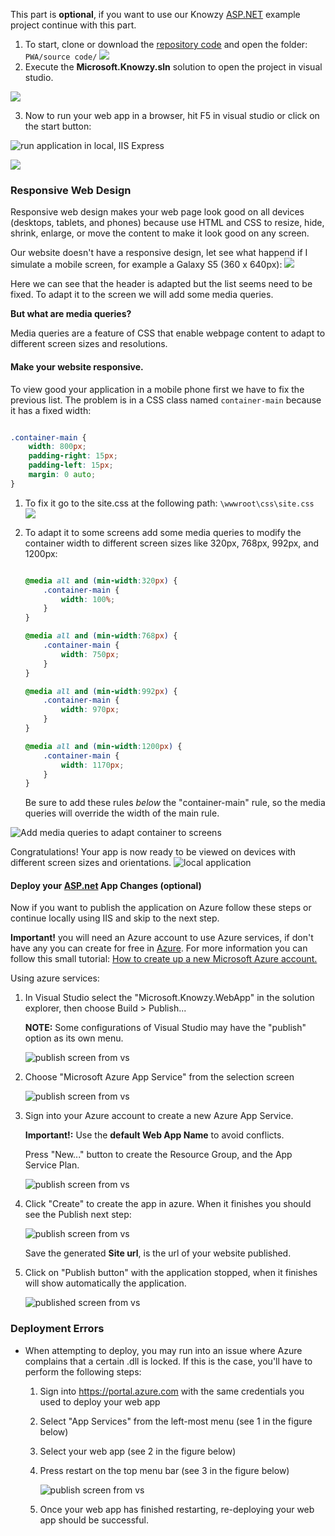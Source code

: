 This part is **optional**, if you want to use our Knowzy <a href="https://www.asp.net/" target="_blank">ASP.NET</a> example project continue with this part.

1. To start, clone or download the <a href="https://github.com/Microsoft/InsiderDevTour18-Labs" target="_blank">repository code</a> and open the folder: `PWA/source code/`
![](../media/Picture5.jpg)
2. Execute the **Microsoft.Knowzy.sln** solution to open the project in visual studio.

![](../media/Picture6.jpg)

3. Now to run your web app in a browser, hit F5 in visual studio or click on the start button:

![run application in local, IIS Express](../media/Picture7.jpg)


![](../media/Picture8.jpg)

### Responsive Web Design

Responsive web design makes your web page look good on all devices (desktops, tablets, and phones) because use HTML and CSS to resize, hide, shrink, enlarge, or move the content to make it look good on any screen.

Our website doesn't have a responsive design, let see what happend if I simulate a mobile screen, for example a Galaxy S5 (360 x 640px):
![](../media/Picture9.jpg)

Here we can see that the header is adapted but the list seems need to be fixed. To adapt it to the screen we will add some media queries.

**But what are media queries?**

Media queries are a feature of CSS that enable webpage content to adapt to different screen sizes and resolutions.

#### Make your website responsive.

To view good your application in a mobile phone first we have to fix the previous list. The problem is in a CSS class named `container-main` because it has a fixed width:

```css

.container-main {
    width: 800px;
    padding-right: 15px;
    padding-left: 15px;
    margin: 0 auto;
}
```


1. To fix it go to the site.css at the following path: `\wwwroot\css\site.css`
![](../media/Picture10.jpg)

2. To adapt it to some screens add some media queries to modify the container width to different screen sizes like 320px, 768px, 992px, and 1200px:

    ```css

    @media all and (min-width:320px) {
        .container-main {
            width: 100%;
        }
    }

    @media all and (min-width:768px) {
        .container-main {
            width: 750px;
        }
    }

    @media all and (min-width:992px) {
        .container-main {
            width: 970px;
        }
    }

    @media all and (min-width:1200px) {
        .container-main {
            width: 1170px;
        }
    }
    ```

    Be sure to add these rules *below* the "container-main" rule, so the media queries will override the width of the main rule.

![Add media queries to adapt container to screens](../media/Picture11.jpg)

Congratulations! Your app is now ready to be viewed on devices with different screen sizes and orientations.
    ![local application](../media/Picture12.jpg)


#### Deploy your <a href="https://www.asp.net/" target="_blank">ASP.net</a> App Changes (optional)


Now if you want to publish the application on Azure follow these steps or continue locally using IIS and skip to the next step.

**Important!** you will need an Azure account to use Azure services, if don't have any you can create for free in <a href="https://azure.microsoft.com/free/" target="_blank">Azure</a>.
For more information you can follow this small tutorial: <a href="https://www.acronis.com/articles/create-microsoft-azure-account/" target="_blank">How to create up a new Microsoft Azure account.</a>

Using azure services:

1. In Visual Studio select the "Microsoft.Knowzy.WebApp" in the solution explorer, then choose Build > Publish...

    **NOTE:** Some configurations of Visual Studio may have the "publish" option as its own menu.

    ![publish screen from vs](../media/Picture13.jpg)

2. Choose "Microsoft Azure App Service" from the selection screen

    ![publish screen from vs](../media/Picture14.jpg)

3.  Sign into your Azure account to create a new Azure App Service.

    **Important!:** Use the **default Web App Name** to avoid conflicts.

    Press "New..." button to create the Resource Group, and the App Service Plan.

    ![publish screen from vs](../media/Picture15.jpg)

4. Click "Create" to create the app in azure. When it finishes you should see the Publish next step:

    ![publish screen from vs](../media/Picture16.jpg)

    Save the generated **Site url**, is the url of your website published.

5. Click on "Publish button" with the application stopped, when it finishes will show automatically the application.

    ![published screen from vs](../media/Picture1.jpg)


### Deployment Errors
* When attempting to deploy, you may run into an issue where Azure complains that a certain .dll is locked. If this is the case, you'll have to perform the following steps:
    1. Sign into <a href="https://portal.azure.com" target="_blank">https://portal.azure.com</a> with the same credentials you used to deploy your web app

    2. Select "App Services" from the left-most menu (see 1 in the figure below)

    3. Select your web app (see 2 in the figure below)

    4. Press restart on the top menu bar (see 3 in the figure below)

        ![publish screen from vs](../media/Picture17.jpg)

    5. Once your web app has finished restarting, re-deploying your web app should be successful.
